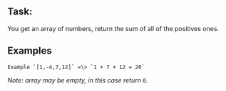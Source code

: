Task:
-----

You get an array of numbers, return the sum of all of the positives ones.


Examples
--------

```
Example `[1,-4,7,12]` =\> `1 + 7 + 12 = 20`
```

_Note: array may be empty, in this case return_ `0`.

